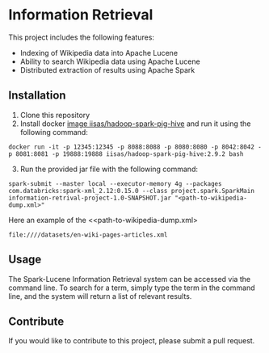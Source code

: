 # Information Retrieval

This project includes the following features:
- Indexing of Wikipedia data into Apache Lucene
- Ability to search Wikipedia data using Apache Lucene
- Distributed extraction of results using Apache Spark

## Installation

1. Clone this repository
2. Install docker [image iisas/hadoop-spark-pig-hive](https://hub.docker.com/r/iisas/hadoop-spark-pig-hive/tags) and run it using the following command:
```shell
docker run -it -p 12345:12345 -p 8088:8088 -p 8080:8080 -p 8042:8042 -p 8081:8081 -p 19888:19888 iisas/hadoop-spark-pig-hive:2.9.2 bash
```
3. Run the provided jar file with the following command:

```shell
spark-submit --master local --executor-memory 4g --packages com.databricks:spark-xml_2.12:0.15.0 --class project.spark.SparkMain information-retrival-project-1.0-SNAPSHOT.jar "<path-to-wikipedia-dump.xml>"
```

Here an example of the <<path-to-wikipedia-dump.xml>
```shell
file:////datasets/en-wiki-pages-articles.xml
```

## Usage

The Spark-Lucene Information Retrieval system can be accessed via the command line. To search for a term, simply type the term in the command line, and the system will return a list of relevant results.

## Contribute

If you would like to contribute to this project, please submit a pull request.
